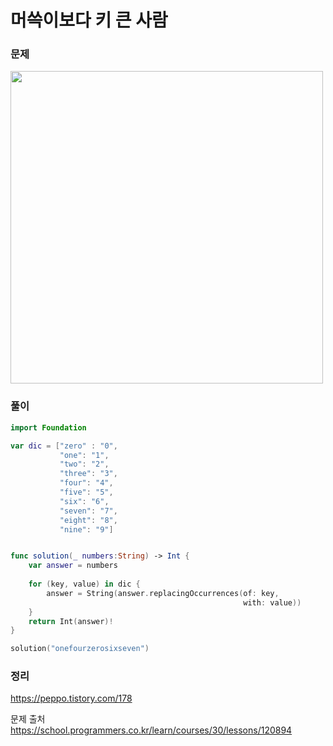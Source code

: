 #  머쓱이보다 키 큰 사람

### 문제
<img src="https://user-images.githubusercontent.com/64088377/207194231-f9f55378-6f02-4706-9a49-05d11ee207ab.png" width="500" >


### 풀이 <br>
```swift 
import Foundation

var dic = ["zero" : "0",
           "one": "1",
           "two": "2",
           "three": "3",
           "four": "4",
           "five": "5",
           "six": "6",
           "seven": "7",
           "eight": "8",
           "nine": "9"]


func solution(_ numbers:String) -> Int {
    var answer = numbers
    
    for (key, value) in dic {
        answer = String(answer.replacingOccurrences(of: key,
                                                    with: value))
    }
    return Int(answer)!
}

solution("onefourzerosixseven")

```

### 정리 <br>
https://peppo.tistory.com/178

문제 출처 <br>
https://school.programmers.co.kr/learn/courses/30/lessons/120894



